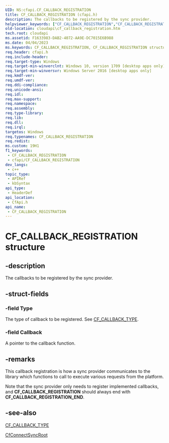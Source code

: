 ```yaml
---
UID: NS:cfapi.CF_CALLBACK_REGISTRATION
title: CF_CALLBACK_REGISTRATION (cfapi.h)
description: The callbacks to be registered by the sync provider.
helpviewer_keywords: ["CF_CALLBACK_REGISTRATION","CF_CALLBACK_REGISTRATION structure","cfapi/CF_CALLBACK_REGISTRATION","cloudApi.cf_callback_registration"]
old-location: cloudapi\cf_callback_registration.htm
tech.root: cloudapi
ms.assetid: F1633983-DAB2-4072-AA9E-DC7015E6B988
ms.date: 04/04/2023
ms.keywords: CF_CALLBACK_REGISTRATION, CF_CALLBACK_REGISTRATION structure, cfapi/CF_CALLBACK_REGISTRATION, cloudApi.cf_callback_registration
req.header: cfapi.h
req.include-header: 
req.target-type: Windows
req.target-min-winverclnt: Windows 10, version 1709 [desktop apps only]
req.target-min-winversvr: Windows Server 2016 [desktop apps only]
req.kmdf-ver: 
req.umdf-ver: 
req.ddi-compliance: 
req.unicode-ansi: 
req.idl: 
req.max-support: 
req.namespace: 
req.assembly: 
req.type-library: 
req.lib: 
req.dll: 
req.irql: 
targetos: Windows
req.typenames: CF_CALLBACK_REGISTRATION
req.redist: 
ms.custom: 19H1
f1_keywords:
 - CF_CALLBACK_REGISTRATION
 - cfapi/CF_CALLBACK_REGISTRATION
dev_langs:
 - c++
topic_type:
 - APIRef
 - kbSyntax
api_type:
 - HeaderDef
api_location:
 - CfApi.h
api_name:
 - CF_CALLBACK_REGISTRATION
---
```


# CF_CALLBACK_REGISTRATION structure

## -description

The callbacks to be registered by the sync provider.

## -struct-fields

### -field Type

The type of callback to be registered. See [CF_CALLBACK_TYPE](ne-cfapi-cf_callback_type.md).

### -field Callback

A pointer to the callback function.

## -remarks

This callback registration is how a sync provider communicates to the library which functions to call to execute various requests from the platform.

Note that the sync provider only needs to register implemented callbacks, and **CF_CALLBACK_REGISTRATION** should always end with **CF_CALLBACK_REGISTRATION_END**.

## -see-also

[CF_CALLBACK_TYPE](ne-cfapi-cf_callback_type.md)

[CfConnectSyncRoot](nf-cfapi-cfconnectsyncroot.md)
